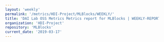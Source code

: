 ```yaml
---
layout: 'weekly'
permalink: '/metrics/HDI-Project/MLBlocks/WEEKLY/'
title: 'DAI Lab OSS Metrics Metrics report for MLBlocks | WEEKLY-REPORT-2019-03-17'
organization: 'HDI-Project'
repository: 'MLBlocks'
current_date: '2019-03-17'
---
```

